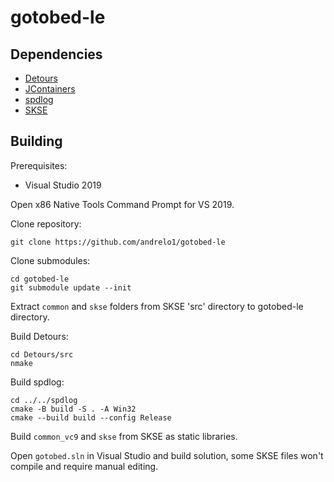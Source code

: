 # gotobed-le

## Dependencies
- [Detours](https://github.com/microsoft/Detours)
- [JContainers](https://github.com/ryobg/JContainers)
- [spdlog](https://github.com/gabime/spdlog)
- [SKSE](https://skse.silverlock.org/)

## Building
Prerequisites:
- Visual Studio 2019

Open x86 Native Tools Command Prompt for VS 2019.

Clone repository:
```
git clone https://github.com/andrelo1/gotobed-le
```
Clone submodules:
```
cd gotobed-le
git submodule update --init
```
Extract `common` and `skse` folders from SKSE 'src' directory to gotobed-le directory.

Build Detours:
```
cd Detours/src
nmake
```
Build spdlog:
```
cd ../../spdlog
cmake -B build -S . -A Win32
cmake --build build --config Release
```
Build `common_vc9` and `skse` from SKSE as static libraries.

Open `gotobed.sln` in Visual Studio and build solution, some SKSE files won't compile and require manual editing.

